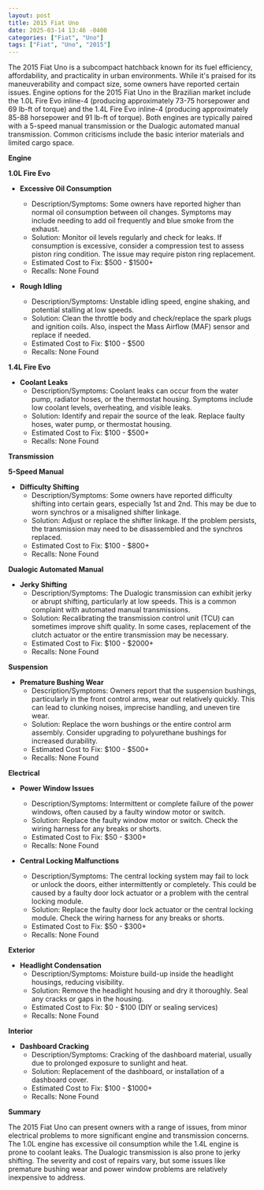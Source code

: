```yaml
---
layout: post
title: 2015 Fiat Uno
date: 2025-03-14 13:46 -0400
categories: ["Fiat", "Uno"]
tags: ["Fiat", "Uno", "2015"]
---
```

The 2015 Fiat Uno is a subcompact hatchback known for its fuel efficiency, affordability, and practicality in urban environments. While it's praised for its maneuverability and compact size, some owners have reported certain issues. Engine options for the 2015 Fiat Uno in the Brazilian market include the 1.0L Fire Evo inline-4 (producing approximately 73-75 horsepower and 69 lb-ft of torque) and the 1.4L Fire Evo inline-4 (producing approximately 85-88 horsepower and 91 lb-ft of torque). Both engines are typically paired with a 5-speed manual transmission or the Dualogic automated manual transmission. Common criticisms include the basic interior materials and limited cargo space.

**Engine**

**1.0L Fire Evo**

*   **Excessive Oil Consumption**
    *   Description/Symptoms: Some owners have reported higher than normal oil consumption between oil changes. Symptoms may include needing to add oil frequently and blue smoke from the exhaust.
    *   Solution: Monitor oil levels regularly and check for leaks. If consumption is excessive, consider a compression test to assess piston ring condition. The issue may require piston ring replacement.
    *   Estimated Cost to Fix: $500 - $1500+
    *   Recalls: None Found

*   **Rough Idling**
    *   Description/Symptoms: Unstable idling speed, engine shaking, and potential stalling at low speeds.
    *   Solution: Clean the throttle body and check/replace the spark plugs and ignition coils. Also, inspect the Mass Airflow (MAF) sensor and replace if needed.
    *   Estimated Cost to Fix: $100 - $500
    *   Recalls: None Found

**1.4L Fire Evo**

*   **Coolant Leaks**
    *   Description/Symptoms: Coolant leaks can occur from the water pump, radiator hoses, or the thermostat housing. Symptoms include low coolant levels, overheating, and visible leaks.
    *   Solution: Identify and repair the source of the leak. Replace faulty hoses, water pump, or thermostat housing.
    *   Estimated Cost to Fix: $100 - $500+
    *   Recalls: None Found

**Transmission**

**5-Speed Manual**

*   **Difficulty Shifting**
    *   Description/Symptoms: Some owners have reported difficulty shifting into certain gears, especially 1st and 2nd. This may be due to worn synchros or a misaligned shifter linkage.
    *   Solution: Adjust or replace the shifter linkage. If the problem persists, the transmission may need to be disassembled and the synchros replaced.
    *   Estimated Cost to Fix: $100 - $800+
    *   Recalls: None Found

**Dualogic Automated Manual**

*   **Jerky Shifting**
    *   Description/Symptoms: The Dualogic transmission can exhibit jerky or abrupt shifting, particularly at low speeds. This is a common complaint with automated manual transmissions.
    *   Solution: Recalibrating the transmission control unit (TCU) can sometimes improve shift quality. In some cases, replacement of the clutch actuator or the entire transmission may be necessary.
    *   Estimated Cost to Fix: $100 - $2000+
    *   Recalls: None Found

**Suspension**

*   **Premature Bushing Wear**
    *   Description/Symptoms: Owners report that the suspension bushings, particularly in the front control arms, wear out relatively quickly. This can lead to clunking noises, imprecise handling, and uneven tire wear.
    *   Solution: Replace the worn bushings or the entire control arm assembly. Consider upgrading to polyurethane bushings for increased durability.
    *   Estimated Cost to Fix: $100 - $500+
    *   Recalls: None Found

**Electrical**

*   **Power Window Issues**
    *   Description/Symptoms: Intermittent or complete failure of the power windows, often caused by a faulty window motor or switch.
    *   Solution: Replace the faulty window motor or switch. Check the wiring harness for any breaks or shorts.
    *   Estimated Cost to Fix: $50 - $300+
    *   Recalls: None Found

*   **Central Locking Malfunctions**
    *   Description/Symptoms: The central locking system may fail to lock or unlock the doors, either intermittently or completely. This could be caused by a faulty door lock actuator or a problem with the central locking module.
    *   Solution: Replace the faulty door lock actuator or the central locking module. Check the wiring harness for any breaks or shorts.
    *   Estimated Cost to Fix: $50 - $300+
    *   Recalls: None Found

**Exterior**

*   **Headlight Condensation**
    *   Description/Symptoms: Moisture build-up inside the headlight housings, reducing visibility.
    *   Solution: Remove the headlight housing and dry it thoroughly. Seal any cracks or gaps in the housing.
    *   Estimated Cost to Fix: $0 - $100 (DIY or sealing services)
    *   Recalls: None Found

**Interior**

*   **Dashboard Cracking**
    * Description/Symptoms: Cracking of the dashboard material, usually due to prolonged exposure to sunlight and heat.
    * Solution: Replacement of the dashboard, or installation of a dashboard cover.
    * Estimated Cost to Fix: $100 - $1000+
    * Recalls: None Found

**Summary**

The 2015 Fiat Uno can present owners with a range of issues, from minor electrical problems to more significant engine and transmission concerns. The 1.0L engine has excessive oil consumption while the 1.4L engine is prone to coolant leaks. The Dualogic transmission is also prone to jerky shifting. The severity and cost of repairs vary, but some issues like premature bushing wear and power window problems are relatively inexpensive to address.


